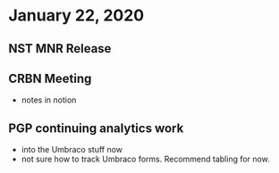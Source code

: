 # January 22, 2020

## NST MNR Release

## CRBN Meeting
- notes in notion

## PGP continuing analytics work
- into the Umbraco stuff now
- not sure how to track Umbraco forms. Recommend tabling for now. 

